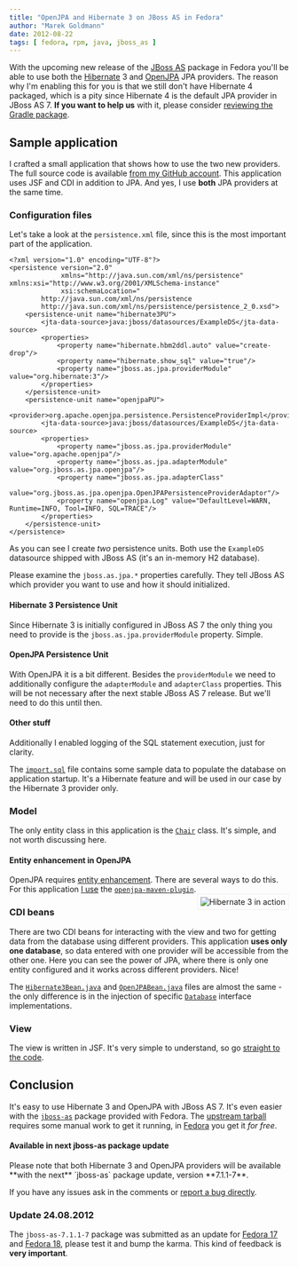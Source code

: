 ```yaml
---
title: "OpenJPA and Hibernate 3 on JBoss AS in Fedora"
author: "Marek Goldmann"
date: 2012-08-22
tags: [ fedora, rpm, java, jboss_as ]
---
```


With the upcoming new release of the [JBoss AS](http://www.jboss.org/as7) package in Fedora you'll be able to use both the [Hibernate](http://www.hibernate.org/) 3 and [OpenJPA](http://openjpa.apache.org/) JPA providers. The reason why I'm enabling this for you is that we still don't have Hibernate 4 packaged, which is a pity since Hibernate 4 is the default JPA provider in JBoss AS 7. **If you want to help us** with it, please consider [reviewing the Gradle package](https://bugzilla.redhat.com/show_bug.cgi?id=809950).

## Sample application

I crafted a small application that shows how to use the two new providers. The full source code is available [from my GitHub account](https://github.com/goldmann/jboss-as-hibernate3-openjpa). This application uses JSF and CDI in addition to JPA. And yes, I use **both** JPA providers at the same time.

### Configuration files

Let's take a look at the `persistence.xml` file, since this is the most important part of the application.

    <?xml version="1.0" encoding="UTF-8"?>
    <persistence version="2.0"
                 xmlns="http://java.sun.com/xml/ns/persistence" xmlns:xsi="http://www.w3.org/2001/XMLSchema-instance"
                 xsi:schemaLocation="
            http://java.sun.com/xml/ns/persistence
            http://java.sun.com/xml/ns/persistence/persistence_2_0.xsd">
        <persistence-unit name="hibernate3PU">
            <jta-data-source>java:jboss/datasources/ExampleDS</jta-data-source>
            <properties>
                <property name="hibernate.hbm2ddl.auto" value="create-drop"/>
                <property name="hibernate.show_sql" value="true"/>
                <property name="jboss.as.jpa.providerModule" value="org.hibernate:3"/>
            </properties>
        </persistence-unit>
        <persistence-unit name="openjpaPU">
            <provider>org.apache.openjpa.persistence.PersistenceProviderImpl</provider>
            <jta-data-source>java:jboss/datasources/ExampleDS</jta-data-source>
            <properties>
                <property name="jboss.as.jpa.providerModule" value="org.apache.openjpa"/>
                <property name="jboss.as.jpa.adapterModule" value="org.jboss.as.jpa.openjpa"/>
                <property name="jboss.as.jpa.adapterClass"
                          value="org.jboss.as.jpa.openjpa.OpenJPAPersistenceProviderAdaptor"/>
                <property name="openjpa.Log" value="DefaultLevel=WARN, Runtime=INFO, Tool=INFO, SQL=TRACE"/>
            </properties>
        </persistence-unit>
    </persistence>

As you can see I create *two* persistence units. Both use the `ExampleDS` datasource shipped with JBoss AS (it's an in-memory H2 database).

Please examine the `jboss.as.jpa.*` properties carefully. They tell JBoss AS which provider you want to use and how it should initialized.

#### Hibernate 3 Persistence Unit

Since Hibernate 3 is initially configured in JBoss AS 7 the only thing you need to provide is the `jboss.as.jpa.providerModule` property. Simple.

#### OpenJPA Persistence Unit

With OpenJPA it is a bit different. Besides the `providerModule` we need to additionally configure the `adapterModule` and `adapterClass` properties. This will be not necessary after the next stable JBoss AS 7 release. But we'll need to do this until then.

#### Other stuff

Additionally I enabled logging of the SQL statement execution, just for clarity.

The [`import.sql`](https://github.com/goldmann/jboss-as-hibernate3-openjpa/blob/master/src/main/resources/import.sql) file contains some sample data to populate the database on application startup. It's a Hibernate feature and will be used in our case by the Hibernate 3 provider only.

### Model

The only entity class in this application is the [`Chair`](https://github.com/goldmann/jboss-as-hibernate3-openjpa/blob/master/src/main/java/pl/goldmann/as7/model/Chair.java) class. It's simple, and not worth discussing here.

<div class="alert alert-info"><h4>Entity enhancement in OpenJPA</h4>OpenJPA requires <a href="http://openjpa.apache.org/entity-enhancement.html">entity enhancement</a>. There are several ways to do this. For this application <a href="https://github.com/goldmann/jboss-as-hibernate3-openjpa/blob/master/pom.xml#L171">I use</a> the <a href="http://openjpa.apache.org/enhancement-with-maven.html"><code>openjpa-maven-plugin</code></a>.</div>

<img style="float:right; border: 1px solid #eee; padding: 5px; margin-left: 5px;" alt="Hibernate 3 in action" title="Hibernate 3 in action" src="/images/hibernate3-jpa-application.png" />

### CDI beans

There are two CDI beans for interacting with the view and two for getting data from the database using different providers. This application **uses only one database**, so data entered with one provider will be accessible from the other one. Here you can see the power of JPA, where there is only one entity configured and it works across different providers. Nice!

The [`Hibernate3Bean.java`](https://github.com/goldmann/jboss-as-hibernate3-openjpa/blob/master/src/main/java/pl/goldmann/as7/bean/impl/Hibernate3Bean.java) and [`OpenJPABean.java`](https://github.com/goldmann/jboss-as-hibernate3-openjpa/blob/master/src/main/java/pl/goldmann/as7/bean/impl/OpenJPABean.java) files are almost the same - the only difference is in the injection of specific [`Database`](https://github.com/goldmann/jboss-as-hibernate3-openjpa/blob/master/src/main/java/pl/goldmann/as7/jpa/Database.java) interface implementations.

### View

The view is written in JSF. It's very simple to understand, so go [straight to the code](https://github.com/goldmann/jboss-as-hibernate3-openjpa/tree/master/src/main/webapp).

## Conclusion

It's easy to use Hibernate 3 and OpenJPA with JBoss AS 7. It's even easier with the [`jboss-as`](https://apps.fedoraproject.org/packages/jboss-as) package provided with Fedora. The [upstream tarball](http://www.jboss.org/jbossas/downloads) requires some manual work to get it running, in [Fedora](https://fedoraproject.org/) you get it _for free_.

 <div class="alert alert-info"><h4>Available in next jboss-as package update</h4>Please note that both Hibernate 3 and OpenJPA providers will be available **with the next** `jboss-as` package update, version **7.1.1-7**.</div>

If you have any issues ask in the comments or [report a bug directly](https://bugzilla.redhat.com/enter_bug.cgi?product=Fedora&component=jboss-as).

### Update 24.08.2012

The `jboss-as-7.1.1-7` package was submitted as an update for [Fedora 17](https://admin.fedoraproject.org/updates/jboss-as-7.1.1-7.fc17) and [Fedora 18](https://admin.fedoraproject.org/updates/jboss-as-7.1.1-7.fc18), please test it and bump the karma. This kind of feedback is **very important**.

